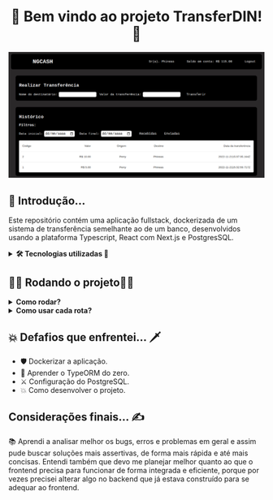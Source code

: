 <h1 align="center">🚀 Bem vindo ao projeto TransferDIN! 🚀</h1>

![alt text](https://raw.githubusercontent.com/abnerferreiradesousa/app-transferDIN/main/images/app.png)

<h2>🥱 Introdução...</h2>

<p>Este repositório contém uma aplicação fullstack, dockerizada de um sistema de transferência semelhante ao de um banco, desenvolvidos usando a plataforma Typescript, React com Next.js e PostgresSQL.</p>

<details>
<summary><strong> 🛠️ Tecnologias utilizadas 🧰 </strong></summary>

* <p>👉 TypeScript</p>

* <p>👉 PostgresSQL</p>

* <p>👉 Docker</p>

* <p>👉 JsonWebToken</p>

* <p>👉 TypeORM</p>

* <p>👉 Express.js</p>

* <p>👉 Node.js</p>

* <p>👉 Bcrypt</p>

* <p>👉 Next.js</p>

* <p>👉 Redux</p>

* <p>👉 SASS</p>

</details>


<h2>👨‍💻 Rodando o projeto👨‍💻</h2>

<details>
  
<summary><strong>Como rodar?</strong></summary>
  
1. Clone o repositório com o comando:
  - `git@github.com:abnerferreiradesousa/app-transferDIN.git`;
    - Entre na pasta do repositório:
      - `cd app-transferDIN`
2. Inicie a aplicação com o comando:
 - `docker-compose up -d --build`
   - *Obs: Este comando será responsável por criar três cointainers docker: um para container para o banco de dados, o segundo para o backend e o último para o frontend.*
3. Depois é só acessar a seguinte URL: http://localhost:3001/
  - Caso queira testar a API via Postman, basta acessar o tópico <i>"Como usar cada rota?".</i>

  
</details>

<details>
  
<summary><strong>Como usar cada rota?</strong></summary>  
</br>
 
[Rotas Documentadas](https://github.com/caioBatistaDosSantos/Project-Tryitter/blob/main/BlogsAPI.md)
      
</details>

<h2>💥 Defafios que enfrentei... 🗡️</h2> 

* 🛡️ Dockerizar a aplicação.
* 🥊 Aprender o TypeORM do zero.
* ⚔️ Configuração do PostgreSQL.
* 💥 Como desenvolver o projeto.

<h2>Considerações finais... ✍️</h2>

<p>
 📚 Aprendi a analisar melhor os bugs, erros e problemas em geral e assim pude buscar soluções mais assertivas, de forma mais rápida e até mais concisas.
  Entendi também que devo me planejar melhor quanto ao que o frontend precisa para funcionar de forma integrada e eficiente, porque por vezes precisei alterar algo no backend que já estava construído para se adequar ao frontend.
</p>

